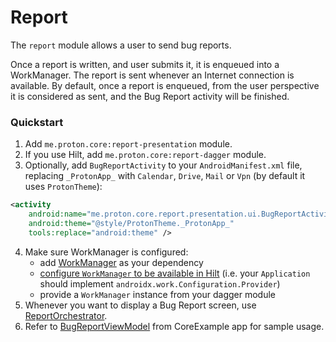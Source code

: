 # Report

The `report` module allows a user to send bug reports.

Once a report is written, and user submits it, it is enqueued into a WorkManager. The report is sent whenever an Internet connection is available. By default, once a report is enqueued, from the user perspective it is considered as sent, and the Bug Report activity will be finished.

### Quickstart

1. Add `me.proton.core:report-presentation` module.
2. If you use Hilt, add `me.proton.core:report-dagger` module.
3. Optionally, add `BugReportActivity` to your `AndroidManifest.xml` file, replacing `_ProtonApp_` with `Calendar`, `Drive`, `Mail` or `Vpn` (by default it uses `ProtonTheme`):

```xml
<activity
    android:name="me.proton.core.report.presentation.ui.BugReportActivity"
    android:theme="@style/ProtonTheme._ProtonApp_"
    tools:replace="android:theme" />
```

4. Make sure WorkManager is configured:
    - add [WorkManager](https://developer.android.com/jetpack/androidx/releases/work) as your dependency
    - [configure `WorkManager` to be available in Hilt](https://developer.android.com/training/dependency-injection/hilt-jetpack#workmanager) (i.e. your `Application` should implement `androidx.work.Configuration.Provider`)
    - provide a `WorkManager` instance from your dagger module
5. Whenever you want to display a Bug Report screen, use [ReportOrchestrator](presentation/src/main/kotlin/me/proton/core/report/presentation/ReportOrchestrator.kt).
6. Refer to [BugReportViewModel](../coreexample/src/main/kotlin/me/proton/android/core/coreexample/viewmodel/BugReportViewModel.kt) from CoreExample app for sample usage.
